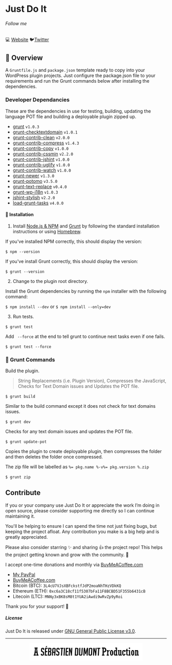 # Just Do It

###### Follow me
💻 [Website](https://sebastiendumont.com) 🐦[Twitter](https://twitter.com/sebd86)

## 🔔 Overview

A `Gruntfile.js` and `package.json` template ready to copy into your WordPress plugin projects. Just configure the package.json file to your requirements and run the Grunt commands below after installing the dependencies.

### Developer Dependancies

These are the dependencies in use for testing, building, updating the language POT file and building a deployable plugin zipped up.

* [grunt](https://www.npmjs.com/package/grunt) `v1.0.3`
* [grunt-checktextdomain](https://www.npmjs.com/package/grunt-checktextdomain) `v1.0.1`
* [grunt-contrib-clean](https://www.npmjs.com/package/grunt-contrib-clean) `v2.0.0`
* [grunt-contrib-compress](https://www.npmjs.com/package/grunt-contrib-compress) `v1.4.3`
* [grunt-contrib-copy](https://www.npmjs.com/package/grunt-contrib-copy) `v1.0.0`
* [grunt-contrib-cssmin](https://www.npmjs.com/package/grunt-contrib-cssmin) `v2.2.0`
* [grunt-contrib-jshint](https://www.npmjs.com/package/grunt-contrib-jshint) `v1.0.0`
* [grunt-contrib-uglify](https://www.npmjs.com/package/grunt-contrib-uglify) `v1.0.0`
* [grunt-contrib-watch](https://www.npmjs.com/package/grunt-contrib-watch) `v1.0.0`
* [grunt-newer](https://www.npmjs.com/package/grunt-newer) `v1.3.0`
* [grunt-potomo](https://www.npmjs.com/package/grunt-potomo) `v3.5.0`
* [grunt-text-replace](https://www.npmjs.com/package/grunt-text-replace) `v0.4.0`
* [grunt-wp-i18n](https://www.npmjs.com/package/grunt-wp-i18n) `v1.0.3`
* [jshint-stylish](https://www.npmjs.com/package/jshint-stylish) `v2.2.0`
* [load-grunt-tasks](https://www.npmjs.com/package/load-grunt-tasks) `v4.0.0`

#### 💽 Installation

1) Install [Node.js & NPM](https://nodejs.org/) and [Grunt](http://gruntjs.com/getting-started) by following the standard installation instructions or using [Homebrew](http://brew.sh/).

If you've installed NPM correctly, this should display the version:

``$ npm --version``

If you've install Grunt correctly, this should display the version:

``$ grunt --version``

2) Change to the plugin root directory.

Install the Grunt dependencies by running the `npm` installer with the following command:

``$ npm install --dev`` or ``$ npm install --only=dev``

3) Run tests.

``$ grunt test``

Add ` --force` at the end to tell grunt to continue next tasks even if one fails.

``$ grunt test --force``

### 🐽 Grunt Commands

Build the plugin.
> String Replacements (i.e. Plugin Version), Compresses the JavaScript, Checks for Text Domain issues and Updates the POT file.

``$ grunt build``

Similar to the build command except it does not check for text domains issues.

``$ grunt dev``

Checks for any text domain issues and updates the POT file.

``$ grunt update-pot``

Copies the plugin to create deployable plugin, then compresses the folder and then deletes the folder once compressed.

The zip file will be labelled as ``%= pkg.name %-v%= pkg.version %.zip``

``$ grunt zip``

## Contribute

If you or your company use Just Do It or appreciate the work I’m doing in open source, please consider supporting me directly so I can continue maintaining it.

You'll be helping to ensure I can spend the time not just fixing bugs, but keeping the project afloat. Any contribution you make is a big help and is greatly appreciated.

Please also consider starring ✨ and sharing 👍 the project repo! This helps the project getting known and grow with the community. 🙏

I accept one-time donations and monthly via [BuyMeACoffee.com](https://www.buymeacoffee.com/sebastien)
- [My PayPal](https://www.paypal.me/codebreaker)
- [BuyMeACoffee.com](https://www.buymeacoffee.com/sebastien)
- Bitcoin (BTC): `3L4cU7VJsXBFckstfJdP2moaNhTHzVDkKQ`
- Ethereum (ETH): `0xc6a3C18cf11f5307bFa11F8BCBD51F355b6431cB`
- Litecoin (LTC): `MNNy3xBK8sM8t1YUA2iAwdi9wRvZp9yRoi`

Thank you for your support! 🙌


##### License

Just Do It is released under [GNU General Public License v3.0](http://www.gnu.org/licenses/gpl-3.0.html).

---

<p align="center">
	<img src="https://raw.githubusercontent.com/seb86/my-open-source-readme-template/master/a-sebastien-dumont-production.png" width="353">
</p>
